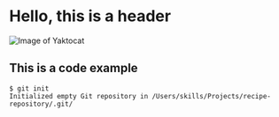 # Hello, this is a header
![Image of Yaktocat](https://octodex.github.com/images/yaktocat.png)

## This is a code example
```
$ git init
Initialized empty Git repository in /Users/skills/Projects/recipe-repository/.git/
```
